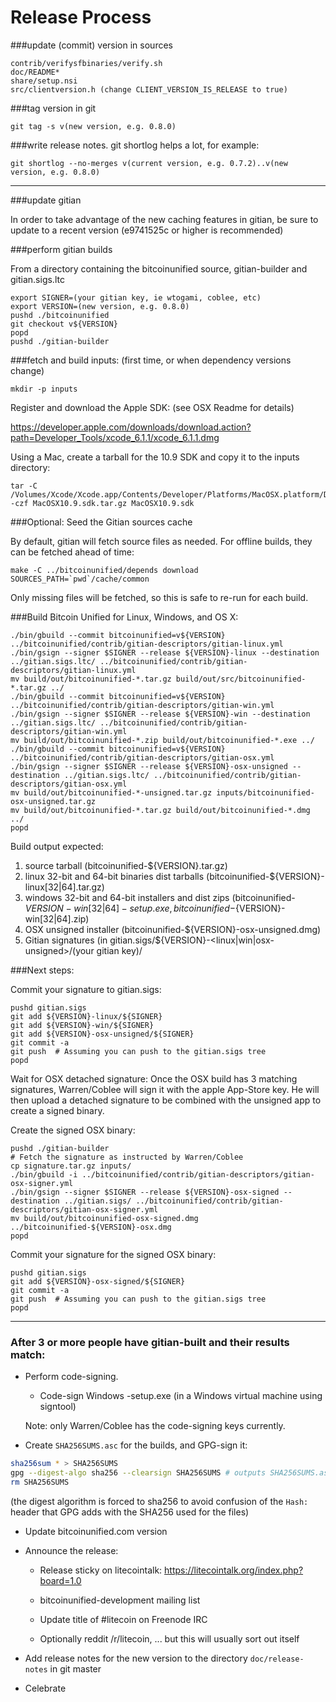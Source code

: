 Release Process
====================

###update (commit) version in sources

	contrib/verifysfbinaries/verify.sh
	doc/README*
	share/setup.nsi
	src/clientversion.h (change CLIENT_VERSION_IS_RELEASE to true)

###tag version in git

	git tag -s v(new version, e.g. 0.8.0)

###write release notes. git shortlog helps a lot, for example:

	git shortlog --no-merges v(current version, e.g. 0.7.2)..v(new version, e.g. 0.8.0)

* * *

###update gitian

 In order to take advantage of the new caching features in gitian, be sure to update to a recent version (e9741525c or higher is recommended)

###perform gitian builds

 From a directory containing the bitcoinunified source, gitian-builder and gitian.sigs.ltc
  
	export SIGNER=(your gitian key, ie wtogami, coblee, etc)
	export VERSION=(new version, e.g. 0.8.0)
	pushd ./bitcoinunified
	git checkout v${VERSION}
	popd
	pushd ./gitian-builder

###fetch and build inputs: (first time, or when dependency versions change)
 
	mkdir -p inputs

 Register and download the Apple SDK: (see OSX Readme for details)
 
 https://developer.apple.com/downloads/download.action?path=Developer_Tools/xcode_6.1.1/xcode_6.1.1.dmg
 
 Using a Mac, create a tarball for the 10.9 SDK and copy it to the inputs directory:
 
	tar -C /Volumes/Xcode/Xcode.app/Contents/Developer/Platforms/MacOSX.platform/Developer/SDKs/ -czf MacOSX10.9.sdk.tar.gz MacOSX10.9.sdk

###Optional: Seed the Gitian sources cache

  By default, gitian will fetch source files as needed. For offline builds, they can be fetched ahead of time:

	make -C ../bitcoinunified/depends download SOURCES_PATH=`pwd`/cache/common

  Only missing files will be fetched, so this is safe to re-run for each build.

###Build Bitcoin Unified for Linux, Windows, and OS X:
  
	./bin/gbuild --commit bitcoinunified=v${VERSION} ../bitcoinunified/contrib/gitian-descriptors/gitian-linux.yml
	./bin/gsign --signer $SIGNER --release ${VERSION}-linux --destination ../gitian.sigs.ltc/ ../bitcoinunified/contrib/gitian-descriptors/gitian-linux.yml
	mv build/out/bitcoinunified-*.tar.gz build/out/src/bitcoinunified-*.tar.gz ../
	./bin/gbuild --commit bitcoinunified=v${VERSION} ../bitcoinunified/contrib/gitian-descriptors/gitian-win.yml
	./bin/gsign --signer $SIGNER --release ${VERSION}-win --destination ../gitian.sigs.ltc/ ../bitcoinunified/contrib/gitian-descriptors/gitian-win.yml
	mv build/out/bitcoinunified-*.zip build/out/bitcoinunified-*.exe ../
	./bin/gbuild --commit bitcoinunified=v${VERSION} ../bitcoinunified/contrib/gitian-descriptors/gitian-osx.yml
	./bin/gsign --signer $SIGNER --release ${VERSION}-osx-unsigned --destination ../gitian.sigs.ltc/ ../bitcoinunified/contrib/gitian-descriptors/gitian-osx.yml
	mv build/out/bitcoinunified-*-unsigned.tar.gz inputs/bitcoinunified-osx-unsigned.tar.gz
	mv build/out/bitcoinunified-*.tar.gz build/out/bitcoinunified-*.dmg ../
	popd
  Build output expected:

  1. source tarball (bitcoinunified-${VERSION}.tar.gz)
  2. linux 32-bit and 64-bit binaries dist tarballs (bitcoinunified-${VERSION}-linux[32|64].tar.gz)
  3. windows 32-bit and 64-bit installers and dist zips (bitcoinunified-${VERSION}-win[32|64]-setup.exe, bitcoinunified-${VERSION}-win[32|64].zip)
  4. OSX unsigned installer (bitcoinunified-${VERSION}-osx-unsigned.dmg)
  5. Gitian signatures (in gitian.sigs/${VERSION}-<linux|win|osx-unsigned>/(your gitian key)/

###Next steps:

Commit your signature to gitian.sigs:

	pushd gitian.sigs
	git add ${VERSION}-linux/${SIGNER}
	git add ${VERSION}-win/${SIGNER}
	git add ${VERSION}-osx-unsigned/${SIGNER}
	git commit -a
	git push  # Assuming you can push to the gitian.sigs tree
	popd

  Wait for OSX detached signature:
	Once the OSX build has 3 matching signatures, Warren/Coblee will sign it with the apple App-Store key.
	He will then upload a detached signature to be combined with the unsigned app to create a signed binary.

  Create the signed OSX binary:

	pushd ./gitian-builder
	# Fetch the signature as instructed by Warren/Coblee
	cp signature.tar.gz inputs/
	./bin/gbuild -i ../bitcoinunified/contrib/gitian-descriptors/gitian-osx-signer.yml
	./bin/gsign --signer $SIGNER --release ${VERSION}-osx-signed --destination ../gitian.sigs/ ../bitcoinunified/contrib/gitian-descriptors/gitian-osx-signer.yml
	mv build/out/bitcoinunified-osx-signed.dmg ../bitcoinunified-${VERSION}-osx.dmg
	popd

Commit your signature for the signed OSX binary:

	pushd gitian.sigs
	git add ${VERSION}-osx-signed/${SIGNER}
	git commit -a
	git push  # Assuming you can push to the gitian.sigs tree
	popd

-------------------------------------------------------------------------

### After 3 or more people have gitian-built and their results match:

- Perform code-signing.

    - Code-sign Windows -setup.exe (in a Windows virtual machine using signtool)

  Note: only Warren/Coblee has the code-signing keys currently.

- Create `SHA256SUMS.asc` for the builds, and GPG-sign it:
```bash
sha256sum * > SHA256SUMS
gpg --digest-algo sha256 --clearsign SHA256SUMS # outputs SHA256SUMS.asc
rm SHA256SUMS
```
(the digest algorithm is forced to sha256 to avoid confusion of the `Hash:` header that GPG adds with the SHA256 used for the files)

- Update bitcoinunified.com version

- Announce the release:

  - Release sticky on litecointalk: https://litecointalk.org/index.php?board=1.0

  - bitcoinunified-development mailing list

  - Update title of #litecoin on Freenode IRC

  - Optionally reddit /r/litecoin, ... but this will usually sort out itself

- Add release notes for the new version to the directory `doc/release-notes` in git master

- Celebrate 
